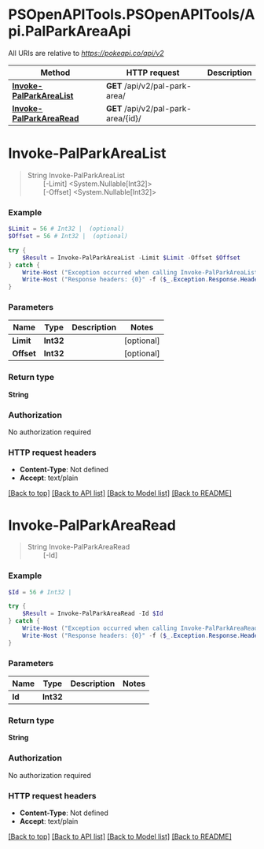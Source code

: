 # PSOpenAPITools.PSOpenAPITools/Api.PalParkAreaApi

All URIs are relative to *https://pokeapi.co/api/v2*

Method | HTTP request | Description
------------- | ------------- | -------------
[**Invoke-PalParkAreaList**](PalParkAreaApi.md#Invoke-PalParkAreaList) | **GET** /api/v2/pal-park-area/ | 
[**Invoke-PalParkAreaRead**](PalParkAreaApi.md#Invoke-PalParkAreaRead) | **GET** /api/v2/pal-park-area/{id}/ | 


<a name="Invoke-PalParkAreaList"></a>
# **Invoke-PalParkAreaList**
> String Invoke-PalParkAreaList<br>
> &nbsp;&nbsp;&nbsp;&nbsp;&nbsp;&nbsp;&nbsp;&nbsp;[-Limit] <System.Nullable[Int32]><br>
> &nbsp;&nbsp;&nbsp;&nbsp;&nbsp;&nbsp;&nbsp;&nbsp;[-Offset] <System.Nullable[Int32]><br>



### Example
```powershell
$Limit = 56 # Int32 |  (optional)
$Offset = 56 # Int32 |  (optional)

try {
    $Result = Invoke-PalParkAreaList -Limit $Limit -Offset $Offset
} catch {
    Write-Host ("Exception occurred when calling Invoke-PalParkAreaList: {0}" -f ($_.ErrorDetails | ConvertFrom-Json))
    Write-Host ("Response headers: {0}" -f ($_.Exception.Response.Headers | ConvertTo-Json))
}
```

### Parameters

Name | Type | Description  | Notes
------------- | ------------- | ------------- | -------------
 **Limit** | **Int32**|  | [optional] 
 **Offset** | **Int32**|  | [optional] 

### Return type

**String**

### Authorization

No authorization required

### HTTP request headers

 - **Content-Type**: Not defined
 - **Accept**: text/plain

[[Back to top]](#) [[Back to API list]](../README.md#documentation-for-api-endpoints) [[Back to Model list]](../README.md#documentation-for-models) [[Back to README]](../README.md)

<a name="Invoke-PalParkAreaRead"></a>
# **Invoke-PalParkAreaRead**
> String Invoke-PalParkAreaRead<br>
> &nbsp;&nbsp;&nbsp;&nbsp;&nbsp;&nbsp;&nbsp;&nbsp;[-Id] <Int32><br>



### Example
```powershell
$Id = 56 # Int32 | 

try {
    $Result = Invoke-PalParkAreaRead -Id $Id
} catch {
    Write-Host ("Exception occurred when calling Invoke-PalParkAreaRead: {0}" -f ($_.ErrorDetails | ConvertFrom-Json))
    Write-Host ("Response headers: {0}" -f ($_.Exception.Response.Headers | ConvertTo-Json))
}
```

### Parameters

Name | Type | Description  | Notes
------------- | ------------- | ------------- | -------------
 **Id** | **Int32**|  | 

### Return type

**String**

### Authorization

No authorization required

### HTTP request headers

 - **Content-Type**: Not defined
 - **Accept**: text/plain

[[Back to top]](#) [[Back to API list]](../README.md#documentation-for-api-endpoints) [[Back to Model list]](../README.md#documentation-for-models) [[Back to README]](../README.md)

